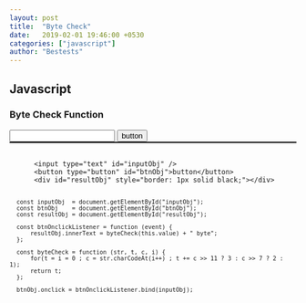 ```yaml
---
layout: post
title:  "Byte Check"
date:   2019-02-01 19:46:00 +0530
categories: ["javascript"]
author: "Bestests"
---
```

<link rel="stylesheet" href="/js/highlight/styles/monokai.css" />
<script src="/js/highlight/highlight.pack.js"></script>
<script>hljs.initHighlightingOnLoad();</script>

<h2>Javascript</h2>
<h3>Byte Check Function</h3>
<input type="text" id="inputObj" />
<button type="button" id="btnObj">button</button>
<div id="resultObj" style="border: 1px solid black;"></div>
<pre>
  <code class="javascript">
      &lt;input type="text" id="inputObj" /&gt;
      &lt;button type="button" id="btnObj"&gt;button&lt;/button&gt;
      &lt;div id="resultObj" style="border: 1px solid black;"&gt;&lt;/div&gt;
  
      const inputObj  = document.getElementById("inputObj");
      const btnObj    = document.getElementById("btnObj");
      const resultObj = document.getElementById("resultObj");
      
      const btnOnclickListener = function (event) {
          resultObj.innerText = byteCheck(this.value) + " byte";
      };
      
      const byteCheck = function (str, t, c, i) {
          for(t = i = 0 ; c = str.charCodeAt(i++) ; t += c >> 11 ? 3 : c >> 7 ? 2 : 1);
          return t;
      };
      
      btnObj.onclick = btnOnclickListener.bind(inputObj);
  </code>
</pre>

<script>
      const inputObj  = document.getElementById("inputObj");
      const btnObj    = document.getElementById("btnObj");
      const resultObj = document.getElementById("resultObj");
      
      const btnOnclickListener = function (event) {
          resultObj.innerText = byteCheck(this.value) + " byte";
      };
      
      const byteCheck = function (str, t, c, i) {
          for(t = i = 0 ; c = str.charCodeAt(i++) ; t += c >> 11 ? 3 : c >> 7 ? 2 : 1);
          return t;
      };
      
      btnObj.onclick = btnOnclickListener.bind(inputObj);
</script>
